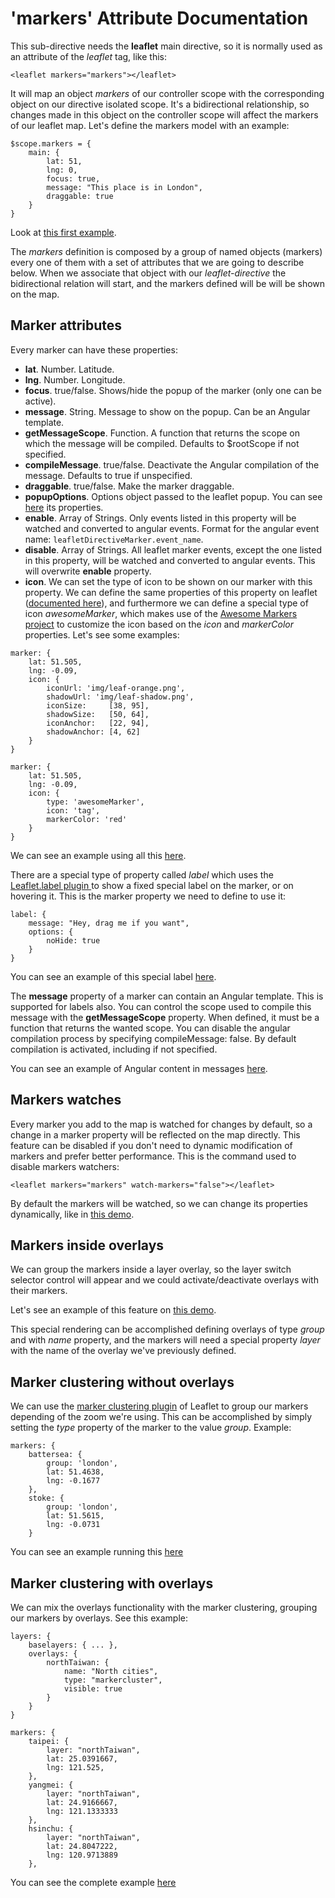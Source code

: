 'markers' Attribute Documentation
=================================

This sub-directive needs the **leaflet** main directive, so it is normally used as an attribute of the *leaflet* tag, like this:

```
<leaflet markers="markers"></leaflet>
```

It will map an object _markers_ of our controller scope with the corresponding object on our directive isolated scope. It's a bidirectional relationship, so changes made in this object on the controller scope will affect the markers of our leaflet map.
Let's define the markers model with an example:

```
$scope.markers = {
    main: {
        lat: 51,
        lng: 0,
        focus: true,
        message: "This place is in London",
        draggable: true
    }
}
```

Look at [this first example](http://ajsb85.github.io/angular-leaflet/examples/markers-simple-example.html).

The _markers_ definition is composed by a group of named objects (markers) every one of them with a set of attributes that we are going to describe below. When we associate that object with our _leaflet-directive_ the bidirectional relation will start, and the markers defined will be will be shown on the map.

Marker attributes
-----------------
Every marker can have these properties:

* **lat**. Number. Latitude.
* **lng**. Number. Longitude.
* **focus**. true/false. Shows/hide the popup of the marker (only one can be active).
* **message**. String. Message to show on the popup. Can be an Angular template.
* **getMessageScope**. Function. A function that returns the scope on which the message will be compiled. Defaults to $rootScope if not specified.
* **compileMessage**. true/false. Deactivate the Angular compilation of the message. Defaults to true if unspecified.
* **draggable**. true/false. Make the marker draggable.
* **popupOptions**. Options object passed to the leaflet popup. You can see [here](http://leafletjs.com/reference.html#popup-options) its properties.
* **enable**. Array of Strings. Only events listed in this property will be watched and converted to angular events. Format for the angular event name: `leafletDirectiveMarker.event_name`.
* **disable**. Array of Strings. All leaflet marker events, except the one listed in this property, will be watched and converted to angular events. This will overwrite **enable** property.
* **icon**. We can set the type of icon to be shown on our marker with this property. We can define the same properties of this property on leaflet ([documented here](http://leafletjs.com/reference.html#icon)), and furthermore we can define a special type of icon _awesomeMarker_, which makes use of the [Awesome Markers project](https://github.com/lvoogdt/Leaflet.awesome-markers) to customize the icon based on the _icon_ and _markerColor_ properties. Let's see some examples:

```
marker: {
    lat: 51.505,
    lng: -0.09,
    icon: {
        iconUrl: 'img/leaf-orange.png',
        shadowUrl: 'img/leaf-shadow.png',
        iconSize:     [38, 95],
        shadowSize:   [50, 64],
        iconAnchor:   [22, 94],
        shadowAnchor: [4, 62]
    }
}
```

```
marker: {
    lat: 51.505,
    lng: -0.09,
    icon: {
        type: 'awesomeMarker',
        icon: 'tag',
        markerColor: 'red'
    }
}
```

We can see an example using all this [here](http://ajsb85.github.io/angular-leaflet/examples/markers-update-example.html).


There are a special type of property called _label_ which uses the [Leaflet.label plugin ](https://github.com/Leaflet/Leaflet.label) to show a fixed special label on the marker, or on hovering it. This is the marker property we need to define to use it:

```
label: {
    message: "Hey, drag me if you want",
    options: {
        noHide: true
    }
}
```

You can see an example of this special label [here](http://ajsb85.github.io/angular-leaflet/examples/markers-label-example.html).


The **message** property of a marker can contain an Angular template. This is supported for labels also. You can control the scope used to compile this message with the **getMessageScope** property. When defined, it must be a function that returns the wanted scope. You can disable the angular compilation process by specifying compileMessage: false. By default compilation is activated, including if not specified.

You can see an example of Angular content in messages [here](http://ajsb85.github.io/angular-leaflet/examples/markers-angular-template-example.html).


Markers watches
---------------
Every marker you add to the map is watched for changes by default, so a change in a marker property will be reflected on the map directly. This feature can be disabled if you don't need to dynamic modification of markers and prefer better performance. This is the command used to disable markers watchers:

```
<leaflet markers="markers" watch-markers="false"></leaflet>
```

By default the markers will be watched, so we can change its properties dynamically, like in [this demo](http://ajsb85.github.io/angular-leaflet/examples/markers-update-example.html).


Markers inside overlays
-----------------------
We can group the markers inside a layer overlay, so the layer switch selector control will appear and we could activate/deactivate overlays with their markers.

Let's see an example of this feature on [this demo](http://ajsb85.github.io/angular-leaflet/examples/markers-groups-example.html).

This special rendering can be accomplished defining overlays of type _group_ and with _name_ property, and the markers will need a special property _layer_ with the name of the overlay we've previously defined.

Marker clustering without overlays
----------------------------------
We can use the [marker clustering plugin](https://github.com/Leaflet/Leaflet.markercluster) of Leaflet to group our markers depending of the zoom we're using. This can be accomplished by simply setting the _type_ property of the marker to the value _group_. Example:

```
markers: {
    battersea: {
        group: 'london',
        lat: 51.4638,
        lng: -0.1677
    },
    stoke: {
        group: 'london',
        lat: 51.5615,
        lng: -0.0731
    }
```

You can see an example running this [here](http://ajsb85.github.io/angular-leaflet/examples/markers-clustering-without-overlays-example.html)

Marker clustering with overlays
-------------------------------
We can mix the overlays functionality with the marker clustering, grouping our markers by overlays. See this example:

```
layers: {
    baselayers: { ... },
    overlays: {
        northTaiwan: {
            name: "North cities",
            type: "markercluster",
            visible: true
        }
    }
}

markers: {
    taipei: {
        layer: "northTaiwan",
        lat: 25.0391667,
        lng: 121.525,
    },
    yangmei: {
        layer: "northTaiwan",
        lat: 24.9166667,
        lng: 121.1333333
    },
    hsinchu: {
        layer: "northTaiwan",
        lat: 24.8047222,
        lng: 120.9713889
    },
```

You can see the complete example [here](http://ajsb85.github.io/angular-leaflet/examples/markers-clustering-example.html)
